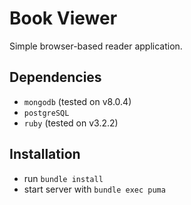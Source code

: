 # Book Viewer

Simple browser-based reader application.

## Dependencies

- `mongodb` (tested on v8.0.4)
- `postgreSQL`
- `ruby` (tested on v3.2.2)

## Installation

- run `bundle install`
- start server with `bundle exec puma`
